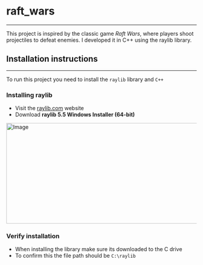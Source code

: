 # raft_wars #
---
This project is inspired by the classic game _Raft Wars_, where players shoot projectiles to defeat enemies. I developed it in C++ using the raylib library.
## Installation instructions ##
---
To run this project you need to install the `raylib` library and `C++`
### Installing raylib
- Visit the [raylib.com](https://www.raylib.com/) website
- Download **raylib 5.5 Windows Installer (64-bit)**
<img width="812" height="266" alt="Image" src="https://github.com/user-attachments/assets/063c6485-ea5a-4ef6-b6c2-bb433ab6ead3" />

### Verify installation
- When installing the library make sure its downloaded to the C drive
- To confirm this the file path should be `C:\raylib`
